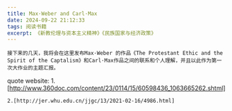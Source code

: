 ```yaml
---
title: Max·Weber and Carl·Max
date: 2024-09-22 21:12:33
tags: 阅读书籍
excerpt: 《新教伦理与资本主义精神》《民族国家与经济政策》
---
```

    接下来的几天，我将会在这里发布Max·Weber 的作品《The Protestant Ethic and the Spirit of the Captalism》和Carl·Max作品之间的联系和个人理解，并且以此作为第一次大作业的主题汇报。 
quote website:
    1.[http://www.360doc.com/content/23/0114/15/60598436_1063665262.shtml]

    2.[http://jer.whu.edu.cn/jjgc/13/2021-02-16/4986.html]

